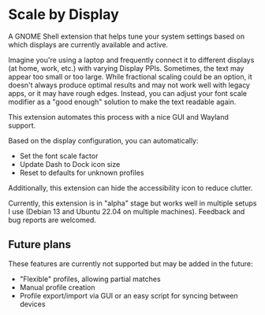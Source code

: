 # Scale by Display

A GNOME Shell extension that helps tune your system settings based on which displays are currently available and active.

Imagine you're using a laptop and frequently connect it to different displays (at home, work, etc.) with varying Display PPIs. Sometimes, the text may appear too small or too large. While fractional scaling could be an option, it doesn't always produce optimal results and may not work well with legacy apps, or it may have rough edges. Instead, you can adjust your font scale modifier as a "good enough" solution to make the text readable again.

This extension automates this process with a nice GUI and Wayland support.

Based on the display configuration, you can automatically:
- Set the font scale factor
- Update Dash to Dock icon size
- Reset to defaults for unknown profiles

Additionally, this extension can hide the accessibility icon to reduce clutter.

Currently, this extension is in "alpha" stage but works well in multiple setups I use (Debian 13 and Ubuntu 22.04 on multiple machines). Feedback and bug reports are welcomed.

## Future plans

These features are currently not supported but may be added in the future:
- "Flexible" profiles, allowing partial matches
- Manual profile creation
- Profile export/import via GUI or an easy script for syncing between devices

